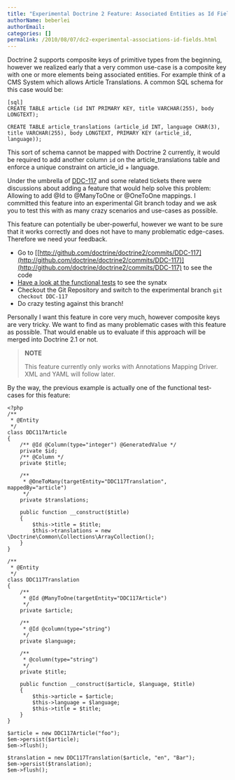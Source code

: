```yaml
---
title: "Experimental Doctrine 2 Feature: Associated Entities as Id Fields"
authorName: beberlei
authorEmail:
categories: []
permalink: /2010/08/07/dc2-experimental-associations-id-fields.html
---
```

Doctrine 2 supports composite keys of primitive types from the
beginning, however we realized early that a very common use-case is a
composite key with one or more elements being associated entities. For
example think of a CMS System which allows Article Translations. A
common SQL schema for this case would be:

    [sql]
    CREATE TABLE article (id INT PRIMARY KEY, title VARCHAR(255), body LONGTEXT);

    CREATE TABLE article_translations (article_id INT, language CHAR(3), title VARCHAR(255), body LONGTEXT, PRIMARY KEY (article_id, language));

This sort of schema cannot be mapped with Doctrine 2 currently, it would
be required to add another column `id` on the article\_translations
table and enforce a unique constraint on article\_id + language.

Under the umbrella of
[DDC-117](https://github.com/doctrine/orm/issues/1772) and some
related tickets there were discussions about adding a feature that would
help solve this problem: Allowing to add @Id to @ManyToOne or @OneToOne
mappings. I committed this feature into an experimental Git branch today
and we ask you to test this with as many crazy scenarios and use-cases
as possible.

This feature can potentially be uber-powerful, however we want to be
sure that it works correctly and does not have to many problematic
edge-cases. Therefore we need your feedback.

-   Go to
    [[http://github.com/doctrine/doctrine2/commits/DDC-117](http://github.com/doctrine/doctrine2/commits/DDC-117)](http://github.com/doctrine/doctrine2/commits/DDC-117)
    to see the code
-   [Have a look at the functional
    tests](http://github.com/doctrine/doctrine2/blob/DDC-117/tests/Doctrine/Tests/ORM/Functional/Ticket/DDC117Test.php)
    to see the synatx
-   Checkout the Git Repository and switch to the experimental branch
    `git checkout DDC-117`
-   Do crazy testing against this branch!

Personally I want this feature in core very much, however composite keys
are very tricky. We want to find as many problematic cases with this
feature as possible. That would enable us to evaluate if this approach
will be merged into Doctrine 2.1 or not.

> **NOTE**
>
> This feature currently only works with Annotations Mapping Driver. XML
> and YAML will follow later.

By the way, the previous example is actually one of the functional
test-cases for this feature:

~~~~ {.sourceCode .php}
<?php
/**
 * @Entity
 */
class DDC117Article
{
    /** @Id @Column(type="integer") @GeneratedValue */
    private $id;
    /** @Column */
    private $title;

    /**
     * @OneToMany(targetEntity="DDC117Translation", mappedBy="article")
     */
    private $translations;

    public function __construct($title)
    {
        $this->title = $title;
        $this->translations = new \Doctrine\Common\Collections\ArrayCollection();
    }
}

/**
 * @Entity
 */
class DDC117Translation
{
    /**
     * @Id @ManyToOne(targetEntity="DDC117Article")
     */
    private $article;

    /**
     * @Id @column(type="string")
     */
    private $language;

    /**
     * @column(type="string")
     */
    private $title;

    public function __construct($article, $language, $title)
    {
        $this->article = $article;
        $this->language = $language;
        $this->title = $title;
    }
}

$article = new DDC117Article("foo");
$em->persist($article);
$em->flush();

$translation = new DDC117Translation($article, "en", "Bar");
$em->persist($translation);
$em->flush();
~~~~
